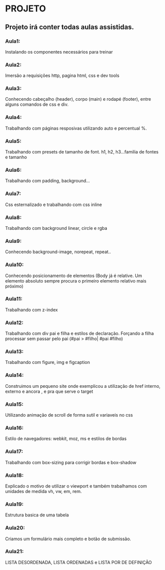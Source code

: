 # PROJETO 
## Projeto irá conter todas aulas assistidas.
### Aula1: 
Instalando os componentes necessários para treinar
### Aula2: 
Imersão a requisições http, pagina html, css e dev tools
### Aula3: 
Conhecendo cabeçalho (header), corpo (main) e rodapé (footer), entre alguns comandos de css e div.
### Aula4:
Trabalhando com páginas resposivas utilizando auto e percentual %.

### Aula5:
Trabalhando com presets de tamanho de font. h1, h2, h3...familia de fontes e tamanho

### Aula6:
Trabalhando com padding, background...

### Aula7:
Css esternalizado e trabalhando com css inline

### Aula8:
Trabalhando com background linear, circle e rgba

### Aula9:
Conhecendo background-image, norepeat, repeat..

### Aula10:
Conhecendo posicionamento de elementos (Body já é relative. Um elemento absoluto sempre procura o primeiro elemento relativo mais próximo)

### Aula11:
Trabalhando com z-index

### Aula12:
Trabalhando com div pai e filha e estilos de declaração. Forçando a filha processar sem passar pelo pai (#pai > #filho| #pai #filho)

### Aula13:
Trabalhando com figure, img e figcaption

### Aula14:
Construimos um pequeno site onde exemplicou a utilização de href interno, externo e ancora , e pra que serve o target

### Aula15:
Utilizando animação de scroll de forma sutil e variaveis no css

### Aula16:
Estilo de navegadores: webkit, moz,  ms e estilos de bordas

### Aula17:
Trabalhando com box-sizing para corrigir bordas e box-shadow

### Aula18:
Explicado o motivo de utilizar o viewport e também trabalhamos com unidades de medida vh, vw, em, rem.

### Aula19:
Estrutura basica de uma tabela

### Aula20:
Criamos um formulário mais completo e botão de submissão.

### Aula21:
LISTA DESORDENADA, LISTA ORDENADAS e LISTA POR DE DEFINIÇÃO